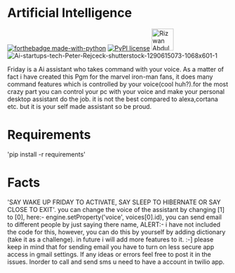 # Artificial Intelligence

[![forthebadge made-with-python](http://ForTheBadge.com/images/badges/made-with-python.svg)](https://www.python.org/)
 [![PyPI license](https://img.shields.io/pypi/l/ansicolortags.svg)](https://pypi.python.org/pypi/ansicolortags/)
 <a href="https://dev.to/rizwanabdulrah6">
  <img src="https://d2fltix0v2e0sb.cloudfront.net/dev-badge.svg" alt="Rizwan Abdul Rahim👨‍💻's DEV Community Profile" height="50" width="50">
</a>
![Ai-startups-tech-Peter-Rejceck-shutterstock-1290615073-1068x601-1](https://user-images.githubusercontent.com/73348960/108621865-bb163d00-744e-11eb-81dc-05b63bcf7d5d.jpg)

Friday is a Ai assistant who takes command with your voice. As a matter of fact i have created this Pgm for the marvel iron-man fans, it does many command features which is controlled by your voice(cool huh?).for the most crazy part you can control your pc with your voice and make your personal desktop assistant do the job. it is not the best compared to alexa,cortana etc. but it is your self made assistant so be proud. 

# Requirements
'pip install -r requirements' 

# Facts
'SAY WAKE UP FRIDAY TO ACTIVATE, SAY SLEEP TO HIBERNATE OR SAY CLOSE TO EXIT'.
you can change the voice of the assistant by changing [1] to [0], here:- engine.setProperty('voice', voices[0].id),
you can send email to different people by just saying there name, ALERT:- i have not included the code for this, however, you can do this by yourself by adding dictionary (take it as a challenge).
in future i will add more features to it. :-]
please keep in mind that for sending email you have to turn on less secure app access in gmail settings.
If any ideas or errors feel free to post it in the issues. Inorder to call and send sms u need to have a account in twilio app.
